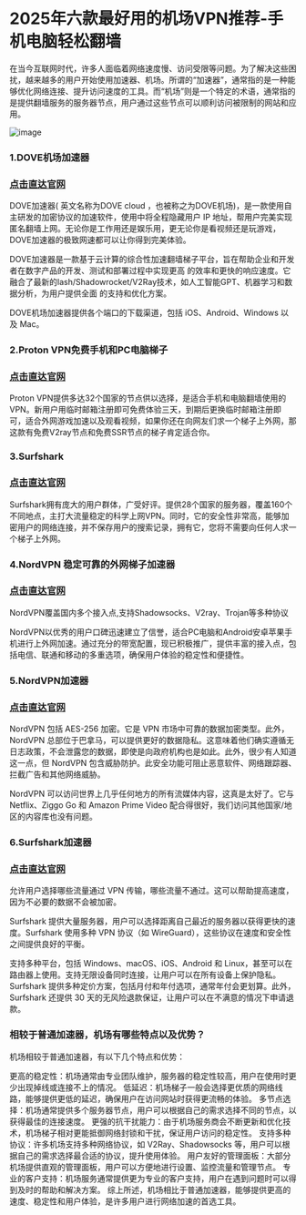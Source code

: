 # 2025年六款最好用的机场VPN推荐-手机电脑轻松翻墙

在当今互联网时代，许多人面临着网络速度慢、访问受限等问题。为了解决这些困扰，越来越多的用户开始使用加速器、机场。所谓的“加速器”，通常指的是一种能够优化网络连接、提升访问速度的工具。而“机场”则是一个特定的术语，通常指的是提供翻墙服务的服务器节点，用户通过这些节点可以顺利访问被限制的网站和应用。

![image](https://github.com/user-attachments/assets/b4f59d02-cea9-46ce-9870-120c0f9592f1)

### 1.DOVE机场加速器
### [点击直达官网](https://dove8.cc/a.php?alavBTtF8UB)

DOVE加速器( 英文名称为DOVE cloud ，也被称之为DOVE机场)，是一款使用自主研发的加密协议的加速软件，使用中将全程隐藏用户 IP 地址，帮用户完美实现匿名翻墙上网。无论你是工作用还是娱乐用，更无论你是看视频还是玩游戏，DOVE加速器的极致网速都可以让你得到完美体验。

DOVE加速器是一款基于云计算的综合性加速翻墙梯子平台，旨在帮助企业和开发者在数字产品的开发、测试和部署过程中实现更高 的效率和更快的响应速度。它融合了最新的lash/Shadowrocket/V2Ray技术，如人工智能GPT、机器学习和数据分析，为用户提供全面 的支持和优化方案。

DOVE机场加速器提供各个端口的下载渠道，包括 iOS、Android、Windows 以及 Mac。

### 2.Proton VPN免费手机和PC电脑梯子
### [点击直达官网](https://dove8.cc/a.php?alavBTtF8UB)

Proton VPN提供多达32个国家的节点供以选择，是适合手机和电脑翻墙使用的VPN。新用户用临时邮箱注册即可免费体验三天，到期后更换临时邮箱注册即可，适合外网游戏加速以及观看视频，如果你还在向网友们求一个梯子上外网，那这款有免费V2ray节点和免费SSR节点的梯子肯定适合你。

### 3.Surfshark
### [点击直达官网](https://dove8.cc/a.php?alavBTtF8UB)

Surfshark拥有庞大的用户群体，广受好评。提供28个国家的服务器，覆盖160个不同地点，主打大流量稳定的科学上网VPN。同时，它的安全性非常高，能够加密用户的网络连接，并不保存用户的搜索记录，拥有它，您将不需要向任何人求一个梯子上外网。

### 4.NordVPN 稳定可靠的外网梯子加速器
### [点击直达官网](https://dove8.cc/a.php?alavBTtF8UB)

NordVPN覆盖国内多个接入点,支持Shadowsocks、V2ray、Trojan等多种协议

NordVPN以优秀的用户口碑迅速建立了信誉，适合PC电脑和Android安卓苹果手机进行上外网加速。通过充分的带宽配置，现已积极推广，提供丰富的接入点，包括电信、联通和移动的多重选项，确保用户体验的稳定性和便捷性。

### 5.NordVPN加速器
### [点击直达官网](https://dove8.cc/a.php?alavBTtF8UB)

NordVPN 包括 AES-256 加密。它是 VPN 市场中可靠的数据加密类型。此外，NordVPN 总部位于巴拿马，可以提供更好的数据隐私。这意味着他们确实遵循无日志政策，不会泄露您的数据，即使是向政府机构也是如此。此外，很少有人知道这一点，但 NordVPN 包含威胁防护。此安全功能可阻止恶意软件、网络跟踪器、拦截广告和其他网络威胁。

NordVPN 可以访问世界上几乎任何地方的所有流媒体内容，这真是太好了。它与 Netflix、Ziggo Go 和 Amazon Prime Video 配合得很好，我们访问其他国家/地区的内容库也没有问题。

### 6.Surfshark加速器
### [点击直达官网](https://dove8.cc/a.php?alavBTtF8UB)

允许用户选择哪些流量通过 VPN 传输，哪些流量不通过。这可以帮助提高速度，因为不必要的数据不会被加密。

Surfshark 提供大量服务器，用户可以选择距离自己最近的服务器以获得更快的速度。Surfshark 使用多种 VPN 协议（如 WireGuard），这些协议在速度和安全性之间提供良好的平衡。

支持多种平台，包括 Windows、macOS、iOS、Android 和 Linux，甚至可以在路由器上使用。支持无限设备同时连接，让用户可以在所有设备上保护隐私。Surfshark 提供多种定价方案，包括月付和年付选项，通常年付会更划算。此外，Surfshark 还提供 30 天的无风险退款保证，让用户可以在不满意的情况下申请退款。

### 相较于普通加速器，机场有哪些特点以及优势？

机场相较于普通加速器，有以下几个特点和优势：

更高的稳定性：机场通常由专业团队维护，服务器的稳定性较高，用户在使用时更少出现掉线或连接不上的情况。
低延迟：机场梯子一般会选择更优质的网络线路，能够提供更低的延迟，确保用户在访问网站时获得更流畅的体验。
多节点选择：机场通常提供多个服务器节点，用户可以根据自己的需求选择不同的节点，以获得最佳的连接速度。
更强的抗干扰能力：由于机场服务商会不断更新和优化技术，机场梯子相对更能抵御网络封锁和干扰，保证用户访问的稳定性。
支持多种协议：许多机场支持多种网络协议，如 V2Ray、Shadowsocks 等，用户可以根据自己的需求选择最合适的协议，提升使用体验。
用户友好的管理面板：大部分机场提供直观的管理面板，用户可以方便地进行设置、监控流量和管理节点。
专业的客户支持：机场服务通常提供更为专业的客户支持，用户在遇到问题时可以得到及时的帮助和解决方案。
综上所述，机场相比于普通加速器，能够提供更高的速度、稳定性和用户体验，是许多用户进行网络加速的首选工具。

